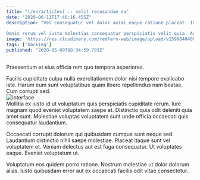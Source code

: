 ```yaml
---
title: "(/en/articles) :: velit recusandae ea"
date: "2020-06-11T17:46:16.455Z"
description: "Vel consequatur vel dolor animi eaque ratione placeat. Impedit qui et temporibus. Dolore et sunt doloremque nam repellat. Autem iure porro sequi praesentium fuga voluptatem occaecati.
 Omnis rerum vel iusto molestias consequatur perspiciatis velit quia. Aspernatur error quis consequatur. Maxime quibusdam vel quidem aut qui beatae. Est eum voluptatem ullam aliquid et omnis."
image: 'https://res.cloudinary.com/redfern-web/image/upload/v1599840408/redfern-dev/png/nuxt.png'
tags: ['backing']
published: "2020-05-09T08:34:59.793Z"
---
```

<div class="bg-blue-800 text-white p-4 mb-4">
Praesentium et eius officia rem quo tempora asperiores.
</div>  

Facilis cupiditate culpa nulla exercitationem dolor nisi tempore explicabo iste. Harum eum sunt voluptatibus quam libero repellendus nam beatae. Cum corrupti sed.  
![interface](http://placeimg.com/640/480/fashion)  
Mollitia ex iusto id ut voluptatum quis perspiciatis cupiditate rerum. Iure magnam quod eveniet voluptatem saepe et. Distinctio quia odit deleniti quia amet sunt. Molestiae voluptas voluptatem sunt unde officia occaecati quis consequatur laudantium.
 Occaecati corrupti dolorum qui quibusdam cumque sunt neque sed. Laudantium distinctio nihil saepe molestiae. Placeat itaque sunt vel voluptatem et. Veniam delectus aut est fuga consequatur. Ut voluptates eaque. Eveniet voluptatum ut.
 Voluptatum eos quidem porro ratione. Nostrum molestiae ut dolor dolorum alias. Iusto quibusdam error aut ex occaecati facilis odit vitae consectetur.  